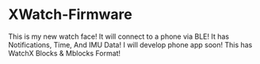 # XWatch-Firmware
This is my new watch face! It will connect to a phone via BLE! It has Notifications, Time, And IMU Data! I will develop phone app soon! This has WatchX Blocks &amp; Mblocks Format!
